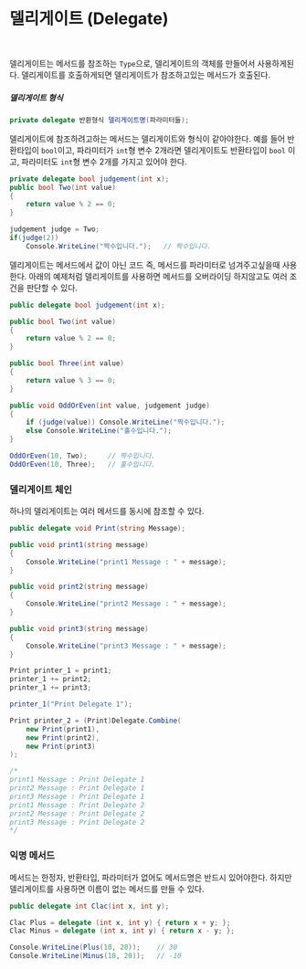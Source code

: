 # 델리게이트 (Delegate)

<br>

델리게이트는 메서드를 참조하는 `Type`으로, 델리게이트의 객체를 만들어서 사용하게된다.
델리게이트를 호출하게되면 델리게이트가 참조하고있는 메서드가 호출된다.

##### 델리게이트 형식
```cs
private delegate 반환형식 델리게이트명(파라미터들);
```

델리게이트에 참조하려고하는 메서드는 델리게이트와 형식이 같아야한다.
예를 들어 반환타입이 `bool`이고, 파라미터가 `int`형 변수 2개라면
델리게이트도 반환타입이 `bool` 이고, 파라미터도 `int`형 변수 2개를 가지고 있어야 한다.

```cs
private delegate bool judgement(int x);
public bool Two(int value)
{ 
    return value % 2 == 0; 
} 
```
```cs
judgement judge = Two;
if(judge(2))
    Console.WriteLine("짝수입니다.");   // 짝수입니다.
```

델리게이트는 메서드에서 값이 아닌 코드 즉, 메서드를 파라미터로 넘겨주고싶을때 사용한다.
아래의 예제처럼 델리게이트를 사용하면 메서드를 오버라이딩 하지않고도 여러 조건을 판단할 수 있다.

```cs
public delegate bool judgement(int x);

public bool Two(int value)
{
    return value % 2 == 0;
}

public bool Three(int value)
{
    return value % 3 == 0;
}

public void OddOrEven(int value, judgement judge)
{
    if (judge(value)) Console.WriteLine("짝수입니다.");
    else Console.WriteLine("홀수입니다.");
}
```
```cs
OddOrEven(10, Two);     // 짝수입니다.
OddOrEven(10, Three);   // 홀수입니다.
```

### 델리게이트 체인
하나의 델리게이트는 여러 메서드를 동시에 참조할 수 있다.
```cs
public delegate void Print(string Message);

public void print1(string message)
{
    Console.WriteLine("print1 Message : " + message);
}

public void print2(string message)
{
    Console.WriteLine("print2 Message : " + message);
}

public void print3(string message)
{
    Console.WriteLine("print3 Message : " + message);
}
```
```cs
Print printer_1 = print1;
printer_1 += print2;
printer_1 += print3;

printer_1("Print Delegate 1");

Print printer_2 = (Print)Delegate.Combine(
    new Print(print1),
    new Print(print2),
    new Print(print3)
);

/*
print1 Message : Print Delegate 1
print2 Message : Print Delegate 1
print3 Message : Print Delegate 1
print1 Message : Print Delegate 2
print2 Message : Print Delegate 2
print3 Message : Print Delegate 2
*/
```

### 익명 메서드
메서드는 한정자, 반환타입, 파라미터가 없어도 메서드명은 반드시 있어야한다.
하지만 델리게이트를 사용하면 이름이 없는 메서드를 만들 수 있다.
```cs
public delegate int Clac(int x, int y);

Clac Plus = delegate (int x, int y) { return x + y; };
Clac Minus = delegate (int x, int y) { return x - y; };
```
```cs
Console.WriteLine(Plus(10, 20));    // 30
Console.WriteLine(Minus(10, 20));   // -10
```